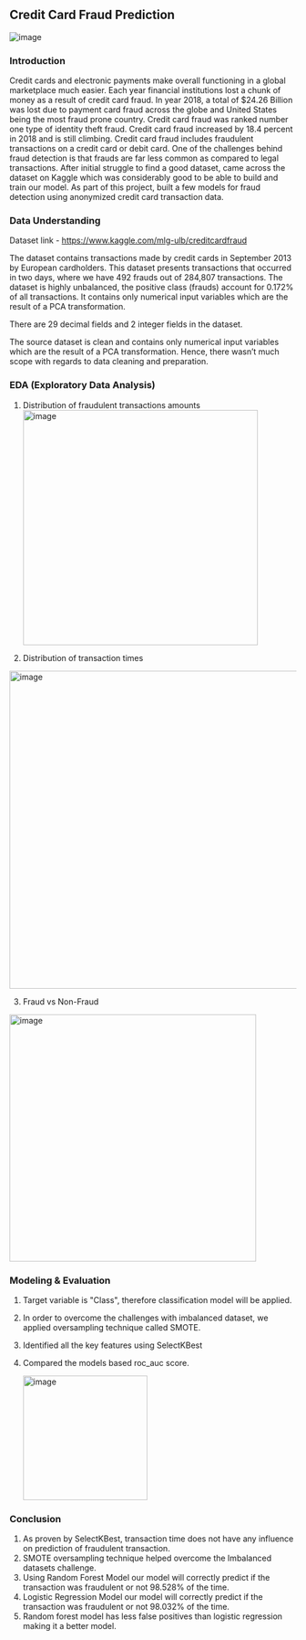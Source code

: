 ## Credit Card Fraud Prediction

![image](https://user-images.githubusercontent.com/44445092/124867326-80d3b500-df83-11eb-8019-317e68c0e7c1.jpeg)

### Introduction

Credit cards and electronic payments make overall functioning in a global marketplace much easier. Each year financial institutions lost a chunk of money as a result of credit card fraud. In year 2018, a total of $24.26 Billion was lost due to payment card fraud across the globe and United States being the most fraud prone country. Credit card fraud was ranked number one type of identity theft fraud. Credit card fraud increased by 18.4 percent in 2018 and is still climbing. Credit card fraud includes fraudulent transactions on a credit card or debit card. One of the challenges behind fraud detection is that frauds are far less common as compared to legal transactions. After initial struggle to find a good dataset, came across the dataset on Kaggle which was considerably good to be able to build and train our model. As part of this project, built a few models for fraud detection using anonymized credit card transaction data.

### Data Understanding

Dataset link - https://www.kaggle.com/mlg-ulb/creditcardfraud

The dataset contains transactions made by credit cards in September 2013 by European cardholders. This dataset presents transactions that occurred in two days, where we have 492 frauds out of 284,807 transactions. The dataset is highly unbalanced, the positive class (frauds) account for 0.172% of all transactions. It contains only numerical input variables which are the result of a PCA transformation.
  
There are 29 decimal fields and 2 integer fields in the dataset.

The source dataset is clean and contains only numerical input variables which are the result of a PCA transformation. Hence, there wasn’t much scope with regards to data cleaning and preparation.

### EDA (Exploratory Data Analysis)

1. Distribution of fraudulent transactions amounts
    <img width="412" alt="image" src="https://user-images.githubusercontent.com/44445092/124867647-1bcc8f00-df84-11eb-811f-a02235b29dce.png">

2. Distribution of transaction times

  <img width="557" alt="image" src="https://user-images.githubusercontent.com/44445092/124867696-2ab34180-df84-11eb-8817-c997c49d9f96.png">

3. Fraud vs Non-Fraud
  
  <img width="433" alt="image" src="https://user-images.githubusercontent.com/44445092/124867723-37379a00-df84-11eb-9db9-6cd02bd9fdd0.png">


### Modeling & Evaluation

1. Target variable is "Class", therefore classification model will be applied. 
2. In order to overcome the challenges with imbalanced dataset, we applied oversampling technique called SMOTE. 
3. Identified all the key features using SelectKBest
4. Compared the models based roc_auc score. 

    <img width="218" alt="image" src="https://user-images.githubusercontent.com/44445092/124868006-bfb63a80-df84-11eb-843c-85512e616701.png">

### Conclusion

1. As proven by SelectKBest, transaction time does not have any influence on prediction of fraudulent transaction.
2. SMOTE oversampling technique helped overcome the Imbalanced datasets challenge.
3. Using Random Forest Model our model will correctly predict if the transaction was fraudulent or not 98.528% of the time.
4. Logistic Regression Model our model will correctly predict if the transaction was fraudulent or not 98.032% of the time.
5. Random forest model has less false positives than logistic regression making it a better model.
